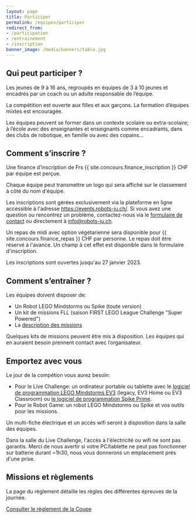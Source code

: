 ```yaml
---
layout: page
title: Participer
permalink: /equipes/participer
redirect_from:
- /participation
- /entrainement
- /inscription
banner_image: /media/banners/table.jpg
---
```


## Qui peut participer ?

Les jeunes de 9 à 16 ans, regroupés en équipes de 3 à 10 jeunes et encadrés
par un coach ou un adulte responsable de l’équipe.

La compétition est ouverte aux filles et aux garçons.
La formation d’équipes mixtes est encouragée.

Les équipes peuvent se former dans un contexte scolaire ou extra-scolaire;
à l’école avec des enseignantes et enseignants comme encadrants,
dans des clubs de robotique, en famille ou avec des copains…

## Comment s’inscrire ?

Une finance d’inscription de Frs {{ site.concours.finance_inscription }} CHF par équipe est perçue.

Chaque équipe peut transmettre un logo qui sera affiché sur le classement à côté du nom d'équipe.

Les inscriptions sont gérées exclusivement via la plateforme en ligne accessible à l'adresse <https://events.robots-ju.ch/>.
Si vous avez une question ou rencontrez un problème, contactez-nous via le [formulaire de contact](/contact) ou directement à <info@robots-ju.ch>.

Un repas de midi avec option végétarienne sera disponible pour {{ site.concours.finance_repas }} CHF par personne.
Le repas doit être réservé à l'avance.
Un champ à cet effet est disponible dans le formulaire d'inscription.

Les inscriptions sont ouvertes jusqu'au 27 janvier 2023.

## Comment s’entraîner ?

Les équipes doivent disposer de:

- Un Robot LEGO Mindstorms ou Spike (toute version)
- Un kit de missions FLL (saison FIRST LEGO League Challenge "Super Powered")
- La [description des missions](https://www.first-lego-league.org/en/2022-23-season/challenge-resources/insights-into-season-materials)

Quelques kits de missions peuvent être mis à disposition.
Les équipes qui en auraient besoin prennent contact avec l’organisateur.

## Emportez avec vous

Le jour de la compétion vous aurez besoin:

- Pour le Live Challenge: un ordinateur portable ou tablette avec le [logiciel de programmation LEGO Mindstorms EV3](https://www.lego.com/fr-fr/themes/mindstorms/downloads) (legacy, EV3 Home ou EV3 Classroom) ou [le logiciel de programmation Spike Prime](https://education.lego.com/fr-fr/downloads/spike-app/software).
- Pour le Robot Game: un robot LEGO Mindstorms ou Spike et vos outils pour les missions.

Un multi-fiche électrique et un accès wifi seront à disposition dans la salle des équipes.

Dans la salle du Live Challenge, l'accès à l'électricité ou wifi ne sont pas garantis.
Merci de nous avertir si votre PC/tablette ne peut pas fonctionner sur batterie durant ~1h30, nous vous donnerons un emplacement près d'une prise.

## Missions et règlements

La page du règlement détaille les règles des différentes épreuves de la journée.

<a class="btn btn-default" href="/equipes/reglement">Consulter le règlement de la Coupe</a>
